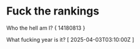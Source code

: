 # Fuck the rankings

Who the hell am I?
{ 14180813 }

What fucking year is it?
[ 2025-04-03T03:10:00Z ]
